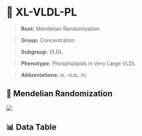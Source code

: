 # 🧪 XL-VLDL-PL

> **Root:** Mendelian Randomization

> **Group:** Concentration  

> **Subgroup:** VLDL

> **Phenotype:** Phospholipids in Very Large VLDL  

> **Abbreviations:** `XL-VLDL-PL`

## 🧬 Mendelian Randomization  

<img src="/MR/Figures/Inverse/XLhengxianVLDLhengxianPL.png"/>


## 📊 Data Table


<CsvTableMRI src="/MR/Data/Inverse/XLhengxianVLDLhengxianPL.csv"/>
